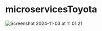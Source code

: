 # microservicesToyota
![Screenshot 2024-11-03 at 11 01 21](https://github.com/user-attachments/assets/962475e5-74bd-4679-815e-bfe628693385)
